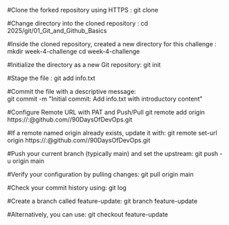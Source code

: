 #Clone the forked repository using HTTPS : 
    git clone <your-fork-url>

#Change directory into the cloned repository :
    cd 2025/git/01_Git_and_Github_Basics

#Inside the cloned repository, created a new directory for this challenge :
    mkdir week-4-challenge
    cd week-4-challenge

#Initialize the directory as a new Git repository:
    git init

#Stage the file :
    git add info.txt

#Commit the file with a descriptive message:    
    git commit -m "Initial commit: Add info.txt with introductory content"

#Configure Remote URL with PAT and Push/Pull
    git remote add origin https://<your-username>:<your-PAT>@github.com/<your-username>/90DaysOfDevOps.git
    
#If a remote named origin already exists, update it with:
    git remote set-url origin https://<your-username>:<your-PAT>@github.com/<your-username>/90DaysOfDevOps.git

#Push your current branch (typically main) and set the upstream:
    git push -u origin main
    
#Verify your configuration by pulling changes:
    git pull origin main

#Check your commit history using:
        git log

#Create a branch called feature-update:
    git branch feature-update

#Alternatively, you can use:
    git checkout feature-update

